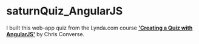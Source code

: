 # saturnQuiz_AngularJS

I built this web-app quiz from the Lynda.com course [**'Creating a Quiz with AngularJS'**](http://www.lynda.com/AngularJS-tutorials/Creating-Quiz-AngularJS/373557-2.html?srchtrk=index:1%0Alinktypeid:2%0Aq:angular%2Bjs%0Apage:1%0As:relevance%0Asa:true%0Aproducttypeid:2) by Chris Converse.
